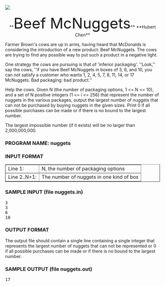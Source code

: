 ![](http://train.usaco.org/usaco/cow1.jpg)

<center>**<font size="7">Beef McNuggets</font>**  
**Hubert Chen**</center>

Farmer Brown's cows are up in arms, having heard that McDonalds is considering the introduction of a new product: Beef McNuggets. The cows are trying to find any possible way to put such a product in a negative light.

One strategy the cows are pursuing is that of 'inferior packaging'. ''Look,'' say the cows, ''if you have Beef McNuggets in boxes of 3, 6, and 10, you can not satisfy a customer who wants 1, 2, 4, 5, 7, 8, 11, 14, or 17 McNuggets. Bad packaging: bad product.''

Help the cows. Given N (the number of packaging options, 1 <= N <= 10), and a set of N positive integers (1 <= i <= 256) that represent the number of nuggets in the various packages, output the largest number of nuggets that can not be purchased by buying nuggets in the given sizes. Print 0 if all possible purchases can be made or if there is no bound to the largest number.

The largest impossible number (if it exists) will be no larger than 2,000,000,000.

### PROGRAM NAME: nuggets

### INPUT FORMAT

<table border="1">

<tbody>

<tr>

<td>Line 1:</td>

<td>N, the number of packaging options</td>

</tr>

<tr>

<td>Line 2..N+1:</td>

<td>The number of nuggets in one kind of box</td>

</tr>

</tbody>

</table>

### SAMPLE INPUT (file nuggets.in)

<pre>3
3
6
10
</pre>

### OUTPUT FORMAT

The output file should contain a single line containing a single integer that represents the largest number of nuggets that can not be represented or 0 if all possible purchases can be made or if there is no bound to the largest number.

### SAMPLE OUTPUT (file nuggets.out)

<pre>17
</pre>
